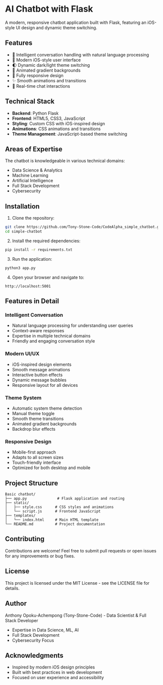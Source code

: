 # AI Chatbot with Flask

A modern, responsive chatbot application built with Flask, featuring an iOS-style UI design and dynamic theme switching.

## Features

- 🤖 Intelligent conversation handling with natural language processing
- 🎨 Modern iOS-style user interface
- 🌓 Dynamic dark/light theme switching
- 🌈 Animated gradient backgrounds
- 📱 Fully responsive design
- ✨ Smooth animations and transitions
- 💬 Real-time chat interactions

## Technical Stack

- **Backend**: Python Flask
- **Frontend**: HTML5, CSS3, JavaScript
- **Styling**: Custom CSS with iOS-inspired design
- **Animations**: CSS animations and transitions
- **Theme Management**: JavaScript-based theme switching

## Areas of Expertise

The chatbot is knowledgeable in various technical domains:
- Data Science & Analytics
- Machine Learning
- Artificial Intelligence
- Full Stack Development
- Cybersecurity

## Installation

1. Clone the repository:
```bash
git clone https://github.com/Tony-Stone-Code/CodeAlpha_simple_chatbot.git
cd simple-chatbot
```

2. Install the required dependencies:
```bash
pip install -r requirements.txt
```

3. Run the application:
```bash
python3 app.py
```

4. Open your browser and navigate to:
```
http://localhost:5001
```

## Features in Detail

### Intelligent Conversation
- Natural language processing for understanding user queries
- Context-aware responses
- Expertise in multiple technical domains
- Friendly and engaging conversation style

### Modern UI/UX
- iOS-inspired design elements
- Smooth message animations
- Interactive button effects
- Dynamic message bubbles
- Responsive layout for all devices

### Theme System
- Automatic system theme detection
- Manual theme toggle
- Smooth theme transitions
- Animated gradient backgrounds
- Backdrop blur effects

### Responsive Design
- Mobile-first approach
- Adapts to all screen sizes
- Touch-friendly interface
- Optimized for both desktop and mobile

## Project Structure

```
Basic chatbot/
├── app.py              # Flask application and routing
├── static/
│   ├── style.css      # CSS styles and animations
│   └── script.js      # Frontend JavaScript
├── templates/
│   └── index.html     # Main HTML template
└── README.md          # Project documentation
```

## Contributing

Contributions are welcome! Feel free to submit pull requests or open issues for any improvements or bug fixes.

## License

This project is licensed under the MIT License - see the LICENSE file for details.

## Author

Anthony Opoku-Achempong (Tony-Stone-Code) - Data Scientist & Full Stack Developer
- Expertise in Data Science, ML, AI
- Full Stack Development
- Cybersecurity Focus

## Acknowledgments

- Inspired by modern iOS design principles
- Built with best practices in web development
- Focused on user experience and accessibility
